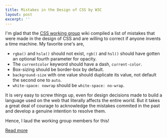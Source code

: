 ```yaml
---
title: Mistakes in the Design of CSS by W3C
layout: post
excerpt: ''
---
```


I'm glad that the [CSS working group](http://wiki.csswg.org/main) wiki compiled
a list of mistakes that were made in the design of CSS and are willing to
correct if anyone invents a time machine. My favorite one's are,

* `rgba()` and `hsla()` should not exist, `rgb()` and `hsl()` should have gotten
   an optional fourth parameter for opacity.
* The `currentcolor` keyword should have a dash, `current-color`.
* Box-sizing should be border-box by default.
* `background-size` with one value should duplicate its value, not default the
  second one to `auto`.
* `white-space: nowrap` should be `white-space: no-wrap`.

It is very easy to screw things up, even for design decisions made to build a
language used on the web that literally affects the entire world. But it takes
a great deal of courage to acknowledge the mistakes commited in the past and
develop a genuine intention to resolve them.

Hence, I laud the working group members for this!

[Read more](http://wiki.csswg.org/ideas/mistakes)